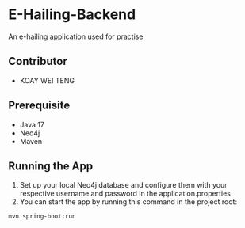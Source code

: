 # E-Hailing-Backend
An e-hailing application used for practise

## Contributor
- KOAY WEI TENG

## Prerequisite
- Java 17
- Neo4j
- Maven

## Running the App
1. Set up your local Neo4j database and configure them with your respective username and password in the application.properties
2. You can start the app by running this command in the project root:

```mvn spring-boot:run```